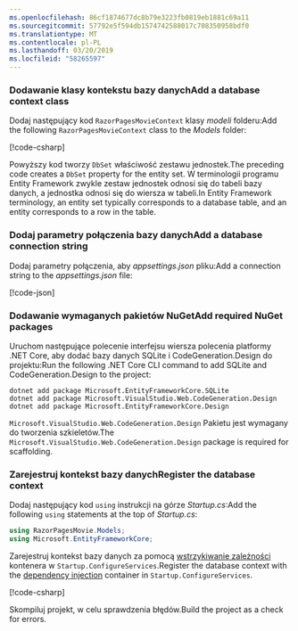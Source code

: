 ```yaml
---
ms.openlocfilehash: 86cf1874677dc8b79e3223fb0819eb1881c69a11
ms.sourcegitcommit: 57792e5f594db1574742588017c708350958bdf0
ms.translationtype: MT
ms.contentlocale: pl-PL
ms.lasthandoff: 03/20/2019
ms.locfileid: "58265597"
---
```

<a name="dc"></a>

### <a name="add-a-database-context-class"></a><span data-ttu-id="9b524-101">Dodawanie klasy kontekstu bazy danych</span><span class="sxs-lookup"><span data-stu-id="9b524-101">Add a database context class</span></span>

<span data-ttu-id="9b524-102">Dodaj następujący kod `RazorPagesMovieContext` klasy *modeli* folderu:</span><span class="sxs-lookup"><span data-stu-id="9b524-102">Add the following `RazorPagesMovieContext` class to the *Models* folder:</span></span>

[!code-csharp[](~/tutorials/razor-pages/razor-pages-start/sample/RazorPagesMovie22/Data/RazorPagesMovieContext.cs)]

<span data-ttu-id="9b524-103">Powyższy kod tworzy `DbSet` właściwość zestawu jednostek.</span><span class="sxs-lookup"><span data-stu-id="9b524-103">The preceding code creates a `DbSet` property for the entity set.</span></span> <span data-ttu-id="9b524-104">W terminologii programu Entity Framework zwykle zestaw jednostek odnosi się do tabeli bazy danych, a jednostka odnosi się do wiersza w tabeli.</span><span class="sxs-lookup"><span data-stu-id="9b524-104">In Entity Framework terminology, an entity set typically corresponds to a database table, and an entity corresponds to a row in the table.</span></span>

<a name="cs"></a>

### <a name="add-a-database-connection-string"></a><span data-ttu-id="9b524-105">Dodaj parametry połączenia bazy danych</span><span class="sxs-lookup"><span data-stu-id="9b524-105">Add a database connection string</span></span>

<span data-ttu-id="9b524-106">Dodaj parametry połączenia, aby *appsettings.json* pliku:</span><span class="sxs-lookup"><span data-stu-id="9b524-106">Add a connection string to the *appsettings.json* file:</span></span>

[!code-json[](~/tutorials/razor-pages/razor-pages-start/sample/RazorPagesMovie/appsettings_SQLite.json?highlight=8-10)]

### <a name="add-required-nuget-packages"></a><span data-ttu-id="9b524-107">Dodawanie wymaganych pakietów NuGet</span><span class="sxs-lookup"><span data-stu-id="9b524-107">Add required NuGet packages</span></span>

<span data-ttu-id="9b524-108">Uruchom następujące polecenie interfejsu wiersza polecenia platformy .NET Core, aby dodać bazy danych SQLite i CodeGeneration.Design do projektu:</span><span class="sxs-lookup"><span data-stu-id="9b524-108">Run the following .NET Core CLI command to add SQLite and CodeGeneration.Design  to the project:</span></span>

```console
dotnet add package Microsoft.EntityFrameworkCore.SQLite
dotnet add package Microsoft.VisualStudio.Web.CodeGeneration.Design
dotnet add package Microsoft.EntityFrameworkCore.Design

```

<span data-ttu-id="9b524-109">`Microsoft.VisualStudio.Web.CodeGeneration.Design` Pakietu jest wymagany do tworzenia szkieletów.</span><span class="sxs-lookup"><span data-stu-id="9b524-109">The `Microsoft.VisualStudio.Web.CodeGeneration.Design` package is required for scaffolding.</span></span>

<a name="reg"></a>

### <a name="register-the-database-context"></a><span data-ttu-id="9b524-110">Zarejestruj kontekst bazy danych</span><span class="sxs-lookup"><span data-stu-id="9b524-110">Register the database context</span></span>

<span data-ttu-id="9b524-111">Dodaj następujący kod `using` instrukcji na górze *Startup.cs*:</span><span class="sxs-lookup"><span data-stu-id="9b524-111">Add the following `using` statements at the top of *Startup.cs*:</span></span>

```csharp
using RazorPagesMovie.Models;
using Microsoft.EntityFrameworkCore;
```

<span data-ttu-id="9b524-112">Zarejestruj kontekst bazy danych za pomocą [wstrzykiwanie zależności](xref:fundamentals/dependency-injection) kontenera w `Startup.ConfigureServices`.</span><span class="sxs-lookup"><span data-stu-id="9b524-112">Register the database context with the [dependency injection](xref:fundamentals/dependency-injection) container in `Startup.ConfigureServices`.</span></span>

[!code-csharp[](~/tutorials/razor-pages/razor-pages-start/sample/RazorPagesMovie22/Startup.cs?name=snippet_UseSqlite&highlight=11-12)]

<span data-ttu-id="9b524-113">Skompiluj projekt, w celu sprawdzenia błędów.</span><span class="sxs-lookup"><span data-stu-id="9b524-113">Build the project as a check for errors.</span></span>
